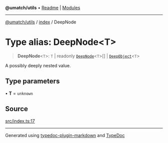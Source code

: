 **@umatch/utils** • [Readme](../../index.md) \| [Modules](../../modules.md)

***

[@umatch/utils](../../modules.md) / [index](../index.md) / DeepNode

# Type alias: DeepNode\<T\>

> **DeepNode**\<`T`\>: `T` \| readonly [`DeepNode`](DeepNode.md)\<`T`\>[] \| [`DeepObject`](DeepObject.md)\<`T`\>

A possibly deeply nested value.

## Type parameters

• **T** = `unknown`

## Source

[src/index.ts:17](https://github.com/umatch-oficial/utils/blob/6b2757d/src/index.ts#L17)

***

Generated using [typedoc-plugin-markdown](https://www.npmjs.com/package/typedoc-plugin-markdown) and [TypeDoc](https://typedoc.org/)
